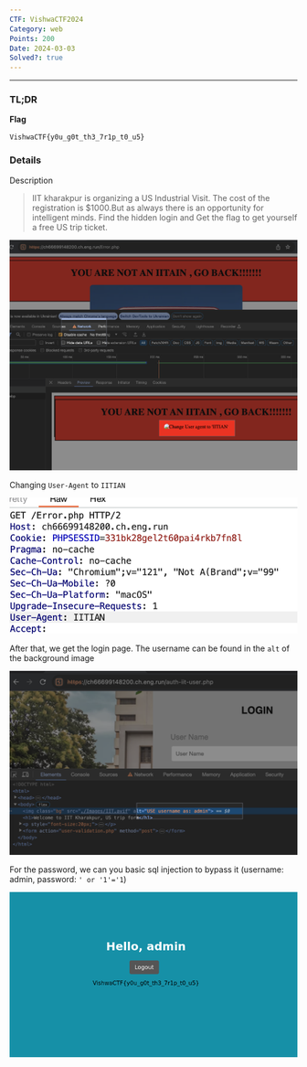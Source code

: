 ```yaml
---
CTF: VishwaCTF2024
Category: web
Points: 200
Date: 2024-03-03
Solved?: true
---
```

----
### TL;DR

**Flag**

```
VishwaCTF{y0u_g0t_th3_7r1p_t0_u5}
```

### Details

Description

> IIT kharakpur is organizing a US Industrial Visit. The cost of the registration is $1000.But as always there is an opportunity for intelligent minds. Find the hidden login and Get the flag to get yourself a free US trip ticket.


![](assets/img-1.png)

Changing `User-Agent` to `IITIAN`

![](assets/img-2.png) 

After that, we get the login page. The username can be found in the `alt` of the background image

![](assets/img-3.png)

For the password, we can you basic sql injection to bypass it (username: admin, password: `' or '1'='1`)

![](assets/flag.png)

